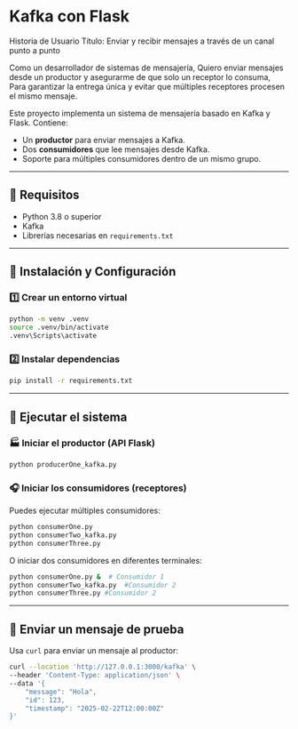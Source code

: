 # Kafka con Flask
Historia de Usuario
Título: Enviar y recibir mensajes a través de un canal punto a punto

Como un desarrollador de sistemas de mensajería,
Quiero enviar mensajes desde un productor y asegurarme de que solo un receptor lo consuma,
Para garantizar la entrega única y evitar que múltiples receptores procesen el mismo mensaje.

Este proyecto implementa un sistema de mensajería basado en Kafka y Flask. Contiene:
- Un **productor** para enviar mensajes a Kafka.
- Dos **consumidores** que lee mensajes desde Kafka.
- Soporte para múltiples consumidores dentro de un mismo grupo.

---

## 📌 Requisitos

- Python 3.8 o superior
- Kafka
- Librerías necesarias en `requirements.txt`

---

## 🚀 Instalación y Configuración

### 1️⃣ Crear un entorno virtual
```sh
python -m venv .venv
source .venv/bin/activate  
.venv\Scripts\activate    
```

### 2️⃣ Instalar dependencias
```sh
pip install -r requirements.txt
```

---

## 📡 Ejecutar el sistema

### 🏭 Iniciar el productor (API Flask)
```sh
python producerOne_kafka.py
```

### 🎧 Iniciar los consumidores (receptores)
Puedes ejecutar múltiples consumidores:
```sh
python consumerOne.py
python consumerTwo_kafka.py
python consumerThree.py
```
O iniciar dos consumidores en diferentes terminales:
```sh
python consumerOne.py &  # Consumidor 1
python consumerTwo_kafka.py  #Consumidor 2
python consumerThree.py #Consumidor 2
```

---

## 📝 Enviar un mensaje de prueba
Usa `curl` para enviar un mensaje al productor:
```sh
curl --location 'http://127.0.0.1:3000/kafka' \
--header 'Content-Type: application/json' \
--data '{
    "message": "Hola",
    "id": 123,
    "timestamp": "2025-02-22T12:00:00Z"
}'
```
